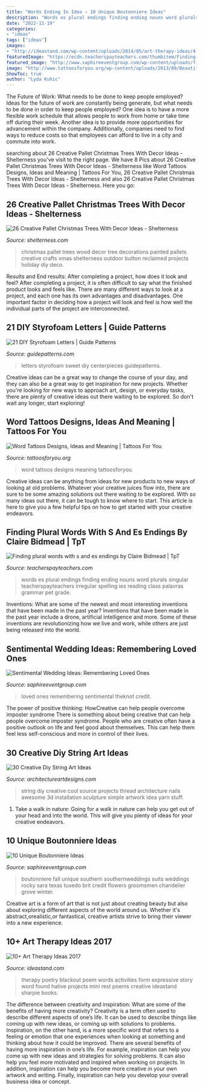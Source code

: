 ```yaml
---
title: "Words Ending In Idea ~ 10 Unique Boutonniere Ideas"
description: "Words es plural endings finding ending nouns word plurals singular teacherspayteachers irregular spelling ies reading class palavras grammar pet grade"
date: "2022-11-19"
categories:
- "ideas"
tags: ["ideas"]
images:
- "http://ideastand.com/wp-content/uploads/2014/05/art-therapy-ideas/4-art-therapy-ideas.jpg"
featuredImage: "https://ecdn.teacherspayteachers.com/thumbitem/Finding-plural-words-with-s-and-es-endings-1636612-1421058309/original-1636612-1.jpg"
featured_image: "http://www.saphireeventgroup.com/wp-content/uploads/files/8214/5893/0441/Remembering_loved_ones.jpg"
image: "http://www.tattoosforyou.org/wp-content/uploads/2013/09/Beautiful-Word-Tattoos-767x1024.jpg"
ShowToc: true
author: "Lyda Kuhic"
---
```



The Future of Work: What needs to be done to keep people employed?
Ideas for the future of work are constantly being generate, but what needs to be done in order to keep people employed? One idea is to have a more flexible work schedule that allows people to work from home or take time off during their week. Another idea is to provide more opportunities for advancement within the company. Additionally, companies need to find ways to reduce costs so that employees can afford to live in a city and commute into work.

	

		
searching about 26 Creative Pallet Christmas Trees With Decor Ideas - Shelterness you've visit to the right page. We have 8 Pics about 26 Creative Pallet Christmas Trees With Decor Ideas - Shelterness like Word Tattoos Designs, Ideas and Meaning | Tattoos For You, 26 Creative Pallet Christmas Trees With Decor Ideas - Shelterness and also 26 Creative Pallet Christmas Trees With Decor Ideas - Shelterness. Here you go:
		
    
## 26 Creative Pallet Christmas Trees With Decor Ideas - Shelterness

<img loading=lazy src="https://i.shelterness.com/2016/11/13-cute-painted-pallet-trees-with-button-decor.jpg" onerror="this.onerror=null;this.src='https://tse2.mm.bing.net/th?id=OIP.S0fv65KSxIy0jrpLTDzZlgHaNF&amp;pid=15.1';" alt="26 Creative Pallet Christmas Trees With Decor Ideas - Shelterness">

_Source: shelterness.com_

>christmas pallet trees wood decor tree decorations painted pallets creative crafts xmas shelterness outdoor button reclaimed projects holiday diy deco. 

	

Results and End results: After completing a project, how does it look and feel?
After completing a project, it is often difficult to say what the finished product looks and feels like. There are many different ways to look at a project, and each one has its own advantages and disadvantages. One important factor in deciding how a project will look and feel is how well the individual parts of the project are interconnected.

    
## 21 DIY Styrofoam Letters | Guide Patterns

<img loading=lazy src="http://www.guidepatterns.com/wp-content/uploads/2016/03/Styrofoam-Letters-for-Sweet-16.jpg" onerror="this.onerror=null;this.src='https://tse3.mm.bing.net/th?id=OIP.-fxm2ahmhVgXcR5BMedUQwAAAA&amp;pid=15.1';" alt="21 DIY Styrofoam Letters | Guide Patterns">

_Source: guidepatterns.com_

>letters styrofoam sweet diy centerpieces guidepatterns. 

	

Creative ideas can be a great way to change the course of your day, and they can also be a great way to get inspiration for new projects. Whether you're looking for new ways to approach art, design, or everyday tasks, there are plenty of creative ideas out there waiting to be explored. So don't wait any longer, start exploring!

    
## Word Tattoos Designs, Ideas And Meaning | Tattoos For You

<img loading=lazy src="http://www.tattoosforyou.org/wp-content/uploads/2013/09/Beautiful-Word-Tattoos-767x1024.jpg" onerror="this.onerror=null;this.src='https://tse2.mm.bing.net/th?id=OIP.6I99SL41ML1btNBXXpNYEgHaJ4&amp;pid=15.1';" alt="Word Tattoos Designs, Ideas and Meaning | Tattoos For You">

_Source: tattoosforyou.org_

>word tattoos designs meaning tattoosforyou. 

	

Creative ideas can be anything from ideas for new products to new ways of looking at old problems. Whatever your creative juices flow into, there are sure to be some amazing solutions out there waiting to be explored. With so many ideas out there, it can be tough to know where to start. This article is here to give you a few helpful tips on how to get started with your creative endeavors.

    
## Finding Plural Words With S And Es Endings By Claire Bidmead | TpT

<img loading=lazy src="https://ecdn.teacherspayteachers.com/thumbitem/Finding-plural-words-with-s-and-es-endings-1636612-1421058309/original-1636612-1.jpg" onerror="this.onerror=null;this.src='https://tse1.mm.bing.net/th?id=OIP.W3mUSIP8hKR5rHpsZkSByAAAAA&amp;pid=15.1';" alt="Finding plural words with s and es endings by Claire Bidmead | TpT">

_Source: teacherspayteachers.com_

>words es plural endings finding ending nouns word plurals singular teacherspayteachers irregular spelling ies reading class palavras grammar pet grade. 

	

Inventions: What are some of the newest and most interesting inventions that have been made in the past year?
Inventions that have been made in the past year include a drone, artificial intelligence and more. Some of these inventions are revolutionizing how we live and work, while others are just being released into the world.

    
## Sentimental Wedding Ideas: Remembering Loved Ones

<img loading=lazy src="http://www.saphireeventgroup.com/wp-content/uploads/files/8214/5893/0441/Remembering_loved_ones.jpg" onerror="this.onerror=null;this.src='https://tse4.mm.bing.net/th?id=OIP.QYhIrMjbPiEpQRTgT7tZzQAAAA&amp;pid=15.1';" alt="Sentimental Wedding Ideas: Remembering Loved Ones">

_Source: saphireeventgroup.com_

>loved ones remembering sentimental theknot credit. 

	

The power of positive thinking: HowCreative can help people overcome imposter syndrome
There is something about being creative that can help people overcome imposter syndrome. People who are creative often have a positive outlook on life and feel good about themselves. This can help them feel less self-conscious and more in control of their lives.

    
## 30 Creative Diy String Art Ideas

<img loading=lazy src="http://www.architectureartdesigns.com/wp-content/uploads/2013/08/729-630x840.jpg" onerror="this.onerror=null;this.src='https://tse2.mm.bing.net/th?id=OIP.aVuizfr3y7LNJUj5JpPSkgHaJ4&amp;pid=15.1';" alt="30 Creative Diy String Art Ideas">

_Source: architectureartdesigns.com_

>string diy creative cool source projects thread architecture nails awesome 3d installation sculpture simple artwork idea yarn stuff. 

	

1) Take a walk in nature: Going for a walk in nature can help you get out of your head and into the world. This will give you plenty of ideas for your creative endeavors.

    
## 10 Unique Boutonniere Ideas

<img loading=lazy src="http://www.saphireeventgroup.com/wp-content/uploads/files/2414/5694/2700/unique_boutonniere_9.jpg" onerror="this.onerror=null;this.src='https://tse2.mm.bing.net/th?id=OIP.FImlgpXz9nJO5Ikf74aCywAAAA&amp;pid=15.1';" alt="10 Unique Boutonniere Ideas">

_Source: saphireeventgroup.com_

>boutonniere fall unique southern southernweddings suits weddings rocky sara texas tuxedo brit credit flowers groomsmen chandelier grove winter. 

	

Creative art is a form of art that is not just about creating beauty but also about exploring different aspects of the world around us. Whether it's abstract,orealistic,or fantastical, creative artists strive to bring their viewer into a new experience.

    
## 10+ Art Therapy Ideas 2017

<img loading=lazy src="http://ideastand.com/wp-content/uploads/2014/05/art-therapy-ideas/4-art-therapy-ideas.jpg" onerror="this.onerror=null;this.src='https://tse4.mm.bing.net/th?id=OIP.obl4Kuo7395PjNi2XFPH7gHaMH&amp;pid=15.1';" alt="10+ Art Therapy Ideas 2017">

_Source: ideastand.com_

>therapy poetry blackout poem words activities form expressive story word found hative projects mini rest poems creative ideastand sharpie books. 

	

The difference between creativity and inspiration: What are some of the benefits of having more creativity?
Creativity is a term often used to describe different aspects of one’s life. It can be used to describe things like coming up with new ideas, or coming up with solutions to problems. Inspiration, on the other hand, is a more specific word that refers to a feeling or emotion that one experiences when looking at something and thinking about how it could be improved.
There are several benefits of having more inspiration in one’s life. For example, inspiration can help you come up with new ideas and strategies for solving problems. It can also help you feel more motivated and inspired when working on projects. In addition, inspiration can help you become more creative in your own artwork and writing. Finally, inspiration can help you develop your overall business idea or concept.

